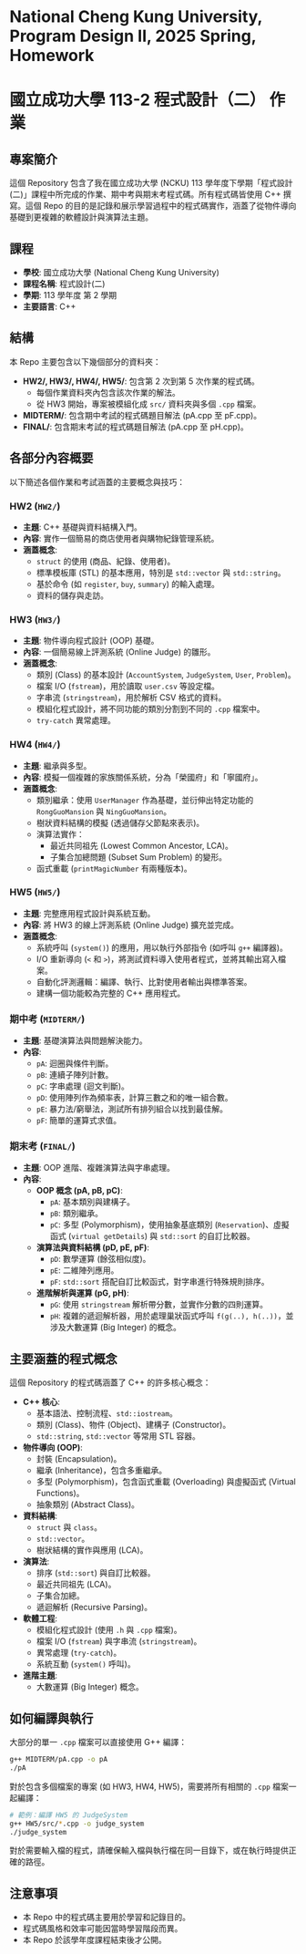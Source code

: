 # National Cheng Kung University, Program Design II, 2025 Spring, Homework
# 國立成功大學 113-2 程式設計（二） 作業

## 專案簡介
這個 Repository 包含了我在國立成功大學 (NCKU) 113 學年度下學期「程式設計(二)」課程中所完成的作業、期中考與期末考程式碼。所有程式碼皆使用 C++ 撰寫。這個 Repo 的目的是記錄和展示學習過程中的程式碼實作，涵蓋了從物件導向基礎到更複雜的軟體設計與演算法主題。

## 課程
*   **學校**: 國立成功大學 (National Cheng Kung University)
*   **課程名稱**: 程式設計(二)
*   **學期**: 113 學年度 第 2 學期
*   **主要語言**: C++

## 結構
本 Repo 主要包含以下幾個部分的資料夾：

*   **HW2/, HW3/, HW4/, HW5/**: 包含第 2 次到第 5 次作業的程式碼。
    *   每個作業資料夾內包含該次作業的解法。
    *   從 HW3 開始，專案被模組化成 `src/` 資料夾與多個 `.cpp` 檔案。
*   **MIDTERM/**: 包含期中考試的程式碼題目解法 (pA.cpp 至 pF.cpp)。
*   **FINAL/**: 包含期末考試的程式碼題目解法 (pA.cpp 至 pH.cpp)。

## 各部分內容概要
以下簡述各個作業和考試涵蓋的主要概念與技巧：

### **HW2 (`HW2/`)**
*   **主題**: C++ 基礎與資料結構入門。
*   **內容**: 實作一個簡易的商店使用者與購物紀錄管理系統。
*   **涵蓋概念**:
    *   `struct` 的使用 (商品、紀錄、使用者)。
    *   標準模板庫 (STL) 的基本應用，特別是 `std::vector` 與 `std::string`。
    *   基於命令 (如 `register`, `buy`, `summary`) 的輸入處理。
    *   資料的儲存與走訪。

### **HW3 (`HW3/`)**
*   **主題**: 物件導向程式設計 (OOP) 基礎。
*   **內容**: 一個簡易線上評測系統 (Online Judge) 的雛形。
*   **涵蓋概念**:
    *   類別 (Class) 的基本設計 (`AccountSystem`, `JudgeSystem`, `User`, `Problem`)。
    *   檔案 I/O (`fstream`)，用於讀取 `user.csv` 等設定檔。
    *   字串流 (`stringstream`)，用於解析 CSV 格式的資料。
    *   模組化程式設計，將不同功能的類別分割到不同的 `.cpp` 檔案中。
    *   `try-catch` 異常處理。

### **HW4 (`HW4/`)**
*   **主題**: 繼承與多型。
*   **內容**: 模擬一個複雜的家族關係系統，分為「榮國府」和「寧國府」。
*   **涵蓋概念**:
    *   類別繼承：使用 `UserManager` 作為基礎，並衍伸出特定功能的 `RongGuoMansion` 與 `NingGuoMansion`。
    *   樹狀資料結構的模擬 (透過儲存父節點來表示)。
    *   演算法實作：
        *   最近共同祖先 (Lowest Common Ancestor, LCA)。
        *   子集合加總問題 (Subset Sum Problem) 的變形。
    *   函式重載 (`printMagicNumber` 有兩種版本)。

### **HW5 (`HW5/`)**
*   **主題**: 完整應用程式設計與系統互動。
*   **內容**: 將 HW3 的線上評測系統 (Online Judge) 擴充並完成。
*   **涵蓋概念**:
    *   系統呼叫 (`system()`) 的應用，用以執行外部指令 (如呼叫 `g++` 編譯器)。
    *   I/O 重新導向 (`<` 和 `>`)，將測試資料導入使用者程式，並將其輸出寫入檔案。
    *   自動化評測邏輯：編譯、執行、比對使用者輸出與標準答案。
    *   建構一個功能較為完整的 C++ 應用程式。

### **期中考 (`MIDTERM/`)**
*   **主題**: 基礎演算法與問題解決能力。
*   **內容**:
    *   `pA`: 迴圈與條件判斷。
    *   `pB`: 連續子陣列計數。
    *   `pC`: 字串處理 (迴文判斷)。
    *   `pD`: 使用陣列作為頻率表，計算三數之和的唯一組合數。
    *   `pE`: 暴力法/窮舉法，測試所有排列組合以找到最佳解。
    *   `pF`: 簡單的運算式求值。

### **期末考 (`FINAL/`)**
*   **主題**: OOP 進階、複雜演算法與字串處理。
*   **內容**:
    *   **OOP 概念 (pA, pB, pC)**:
        *   `pA`: 基本類別與建構子。
        *   `pB`: 類別繼承。
        *   `pC`: 多型 (Polymorphism)，使用抽象基底類別 (`Reservation`)、虛擬函式 (`virtual getDetails`) 與 `std::sort` 的自訂比較器。
    *   **演算法與資料結構 (pD, pE, pF)**:
        *   `pD`: 數學運算 (餘弦相似度)。
        *   `pE`: 二維陣列應用。
        *   `pF`: `std::sort` 搭配自訂比較函式，對字串進行特殊規則排序。
    *   **進階解析與運算 (pG, pH)**:
        *   `pG`: 使用 `stringstream` 解析帶分數，並實作分數的四則運算。
        *   `pH`: 複雜的遞迴解析器，用於處理巢狀函式呼叫 `f(g(..), h(..))`，並涉及大數運算 (Big Integer) 的概念。

## 主要涵蓋的程式概念
這個 Repository 的程式碼涵蓋了 C++ 的許多核心概念：

*   **C++ 核心**:
    *   基本語法、控制流程、`std::iostream`。
    *   類別 (Class)、物件 (Object)、建構子 (Constructor)。
    *   `std::string`, `std::vector` 等常用 STL 容器。
*   **物件導向 (OOP)**:
    *   封裝 (Encapsulation)。
    *   繼承 (Inheritance)，包含多重繼承。
    *   多型 (Polymorphism)，包含函式重載 (Overloading) 與虛擬函式 (Virtual Functions)。
    *   抽象類別 (Abstract Class)。
*   **資料結構**:
    *   `struct` 與 `class`。
    *   `std::vector`。
    *   樹狀結構的實作與應用 (LCA)。
*   **演算法**:
    *   排序 (`std::sort`) 與自訂比較器。
    *   最近共同祖先 (LCA)。
    *   子集合加總。
    *   遞迴解析 (Recursive Parsing)。
*   **軟體工程**:
    *   模組化程式設計 (使用 `.h` 與 `.cpp` 檔案)。
    *   檔案 I/O (`fstream`) 與字串流 (`stringstream`)。
    *   異常處理 (`try-catch`)。
    *   系統互動 (`system()` 呼叫)。
*   **進階主題**:
    *   大數運算 (Big Integer) 概念。

## 如何編譯與執行
大部分的單一 `.cpp` 檔案可以直接使用 G++ 編譯：

```bash
g++ MIDTERM/pA.cpp -o pA
./pA
```

對於包含多個檔案的專案 (如 HW3, HW4, HW5)，需要將所有相關的 `.cpp` 檔案一起編譯：

```bash 
# 範例：編譯 HW5 的 JudgeSystem
g++ HW5/src/*.cpp -o judge_system
./judge_system
```

對於需要輸入檔的程式，請確保輸入檔與執行檔在同一目錄下，或在執行時提供正確的路徑。

## 注意事項
*   本 Repo 中的程式碼主要用於學習和記錄目的。
*   程式碼風格和效率可能因當時學習階段而異。
*   本 Repo 於該學年度課程結束後才公開。
